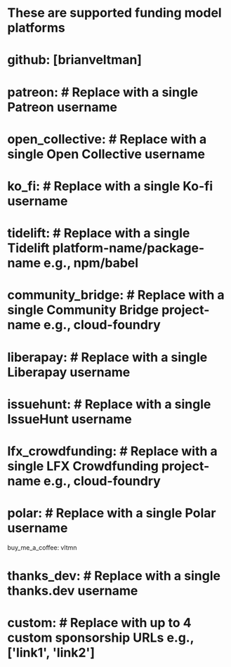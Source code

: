 # These are supported funding model platforms

# github: [brianveltman]
# patreon: # Replace with a single Patreon username
# open_collective: # Replace with a single Open Collective username
# ko_fi: # Replace with a single Ko-fi username
# tidelift: # Replace with a single Tidelift platform-name/package-name e.g., npm/babel
# community_bridge: # Replace with a single Community Bridge project-name e.g., cloud-foundry
# liberapay: # Replace with a single Liberapay username
# issuehunt: # Replace with a single IssueHunt username
# lfx_crowdfunding: # Replace with a single LFX Crowdfunding project-name e.g., cloud-foundry
# polar: # Replace with a single Polar username
buy_me_a_coffee: vltmn
# thanks_dev: # Replace with a single thanks.dev username
# custom: # Replace with up to 4 custom sponsorship URLs e.g., ['link1', 'link2']